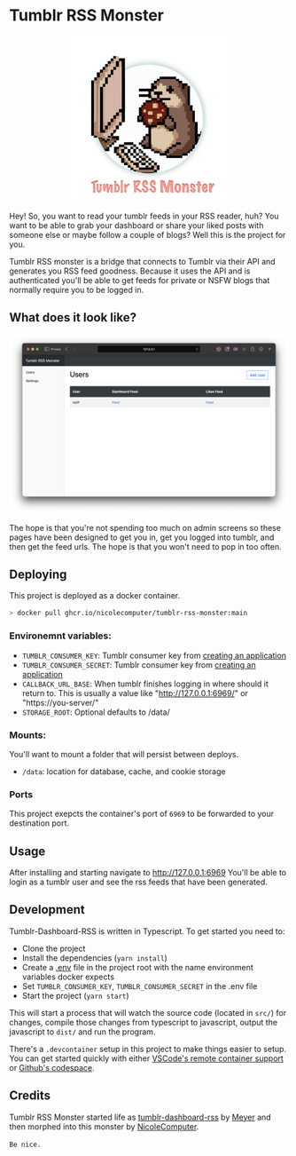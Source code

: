 # Tumblr RSS Monster

<p align="center">
  <img width="300" height="300" src="logo.png">
</p>

Hey! So, you want to read your tumblr feeds in your RSS reader, huh? You want to be able to grab your dashboard or share your liked posts with someone else or maybe follow a couple of blogs? Well this is the project for you.

Tumblr RSS monster is a bridge that connects to Tumblr via their API and generates you RSS feed goodness. Because it uses the API and is authenticated you'll be able to get feeds for private or NSFW blogs that normally require you to be logged in.

## What does it look like?

![Screen of admin page](demo.png)

The hope is that you're not spending too much on admin screens so these pages have been designed to get you in, get you logged into tumblr, and then get the feed urls. The hope is that you won't need to pop in too often.

## Deploying

This project is deployed as a docker container.

```bash
> docker pull ghcr.io/nicolecomputer/tumblr-rss-monster:main
```

### Environemnt variables:

- `TUMBLR_CONSUMER_KEY`: Tumblr consumer key from [creating an application](https://www.tumblr.com/oauth/apps)
- `TUMBLR_CONSUMER_SECRET`: Tumblr consumer key from [creating an application](https://www.tumblr.com/oauth/apps)
- `CALLBACK_URL_BASE`: When tumblr finishes logging in where should it return to. This is usually a value like "http://127.0.0.1:6969/" or "https://you-server/"
- `STORAGE_ROOT`: Optional defaults to /data/

### Mounts:

You'll want to mount a folder that will persist between deploys.

- `/data`: location for database, cache, and cookie storage

### Ports

This project exepcts the container's port of `6969` to be forwarded to your destination port.

## Usage

After installing and starting navigate to http://127.0.0.1:6969 You'll be able to login as a tumblr user and see the rss feeds that have been generated.

## Development

Tumblr-Dashboard-RSS is written in Typescript. To get started you need to:

- Clone the project
- Install the dependencies (`yarn install`)
- Create a [.env](https://www.npmjs.com/package/dotenv) file in the project root with the name environment variables docker expects
- Set `TUMBLR_CONSUMER_KEY`, `TUMBLR_CONSUMER_SECRET` in the .env file
- Start the project (`yarn start`)

This will start a process that will watch the source code (located in `src/`) for changes, compile those changes from typescript to javascript, output the javascript to `dist/` and run the program.

There's a `.devcontainer` setup in this project to make things easier to setup. You can get started quickly with either [VSCode's remote container support](https://marketplace.visualstudio.com/items?itemName=ms-vscode-remote.remote-containers) or [Github's codespace](https://github.com/features/codespaces).

## Credits

Tumblr RSS Monster started life as [tumblr-dashboard-rss](https://github.com/meyer/tumblr-dashboard-rss) by [Meyer](https://github.com/meyer) and then morphed into this monster by [NicoleComputer](https://github.com/meyer).

`Be nice.`
